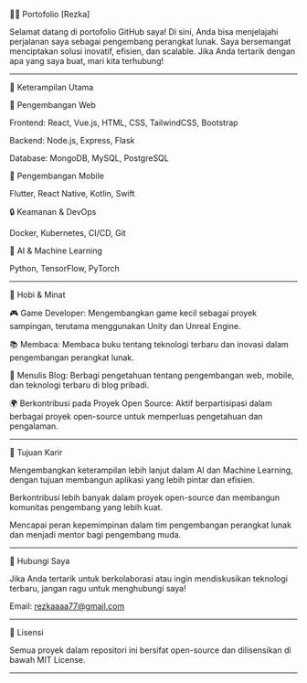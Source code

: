 
👨‍💻 Portofolio [Rezka]

Selamat datang di portofolio GitHub saya! Di sini, Anda bisa menjelajahi perjalanan saya sebagai pengembang perangkat lunak. Saya bersemangat menciptakan solusi inovatif, efisien, dan scalable. Jika Anda tertarik dengan apa yang saya buat, mari kita terhubung!




---

🔧 Keterampilan Utama

🔨 Pengembangan Web

Frontend: React, Vue.js, HTML, CSS, TailwindCSS, Bootstrap

Backend: Node.js, Express, Flask

Database: MongoDB, MySQL, PostgreSQL


📱 Pengembangan Mobile

Flutter, React Native, Kotlin, Swift


🔒 Keamanan & DevOps

Docker, Kubernetes, CI/CD, Git


🧠 AI & Machine Learning

Python, TensorFlow, PyTorch



---

🌟 Hobi & Minat

🎮 Game Developer: Mengembangkan game kecil sebagai proyek sampingan, terutama menggunakan Unity dan Unreal Engine.

📚 Membaca: Membaca buku tentang teknologi terbaru dan inovasi dalam pengembangan perangkat lunak.

📝 Menulis Blog: Berbagi pengetahuan tentang pengembangan web, mobile, dan teknologi terbaru di blog pribadi.

🌍 Berkontribusi pada Proyek Open Source: Aktif berpartisipasi dalam berbagai proyek open-source untuk memperluas pengetahuan dan pengalaman.



---

🎯 Tujuan Karir

Mengembangkan keterampilan lebih lanjut dalam AI dan Machine Learning, dengan tujuan membangun aplikasi yang lebih pintar dan efisien.

Berkontribusi lebih banyak dalam proyek open-source dan membangun komunitas pengembang yang lebih kuat.

Mencapai peran kepemimpinan dalam tim pengembangan perangkat lunak dan menjadi mentor bagi pengembang muda.



---


💬 Hubungi Saya

Jika Anda tertarik untuk berkolaborasi atau ingin mendiskusikan teknologi terbaru, jangan ragu untuk menghubungi saya!

Email: rezkaaaa77@gmail.com





---

📜 Lisensi

Semua proyek dalam repositori ini bersifat open-source dan dilisensikan di bawah MIT License.


---
